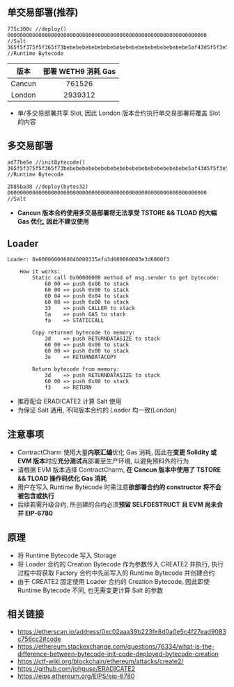 ## 单交易部署(推荐)

```solidity
775c300c //deploy()
0000000000000000000000000000000000000000000000000000000000000000 //Salt
365f5f375f5f365f73bebebebebebebebebebebebebebebebebebebebe5af43d5f5f3e5f3d91602a57fd5bf3 //Runtime Bytecode
```

| 版本 |部署 WETH9 消耗 Gas|
|:---: |:---:              |
|Cancun|761526             |
|London|2939312            |

- 单/多交易部署共享 Slot, 因此 London 版本合约执行单交易部署将覆盖 Slot 的内容

## 多交易部署

```solidity
ad77be5e //initBytecode()
365f5f375f5f365f73bebebebebebebebebebebebebebebebebebebebe5af43d5f5f3e5f3d91602a57fd5bf3 //Runtime Bytecode
```

```solidity
2b85ba38 //deploy(bytes32)
0000000000000000000000000000000000000000000000000000000000000000 //Salt
```

- **Cancun 版本合约使用多交易部署将无法享受 TSTORE && TLOAD 的大幅 Gas 优化, 因此不建议使用**

## Loader

```solidity
Loader: 0x6000600060046000335afa3d600060003e3d6000f3
    
    How it works:
        Static call 0x00000000 method of msg.sender to get bytecode:
            60 00 => push 0x00 to stack
            60 00 => push 0x00 to stack
            60 04 => push 0x04 to stack
            60 00 => push 0x00 to stack
            33    => push CALLER to stack
            5a    => push GAS to stack
            fa    => STATICCALL

        Copy returned bytecode to memory:
            3d    => push RETURNDATASIZE to stack
            60 00 => push 0x00 to stack
            60 00 => push 0x00 to stack
            3e    => RETURNDATACOPY

        Return bytecode from memory:
            3d    => push RETURNDATASIZE to stack
            60 00 => push 0x00 to stack
            f3    => RETURN
```

- 推荐配合 ERADICATE2 计算 Salt 使用
- 为保证 Salt 通用, 不同版本合约的 Loader 均一致(London)

## 注意事项

- ContractCharm 使用大量**内联汇编**优化 Gas 消耗, 因此在**变更 Solidity 或 EVM 版本**时应**充分测试**再部署至生产环境, 以避免预料外的行为
- 请根据 EVM 版本选择 ContractCharm, **在 Cancun 版本中使用了 TSTORE && TLOAD 操作码优化 Gas 消耗**
- 用户在写入 Runtime Bytecode 时需注意**欲部署合约的 constructor 将不会被包含或执行**
- 后续若需升级合约, 所创建的合约必须**预留 SELFDESTRUCT 且 EVM 尚未合并 EIP-6780**

## 原理

- 将 Runtime Bytecode 写入 Storage
- 将 Loader 合约的 Creation Bytecode 作为参数传入 CREATE2 并执行, 执行过程中将获取 Factory 合约中先前写入的 Runtime Bytecode 并创建合约
- 由于 CREATE2 固定使用 Loader 合约的 Creation Bytecode, 因此即使 Runtime Bytecode 不同, 也无需变更计算 Salt 的参数

## 相关链接

- https://etherscan.io/address/0xc02aaa39b223fe8d0a0e5c4f27ead9083c756cc2#code
- https://ethereum.stackexchange.com/questions/76334/what-is-the-difference-between-bytecode-init-code-deployed-bytecode-creation
- https://ctf-wiki.org/blockchain/ethereum/attacks/create2/
- https://github.com/johguse/ERADICATE2
- https://eips.ethereum.org/EIPS/eip-6780

